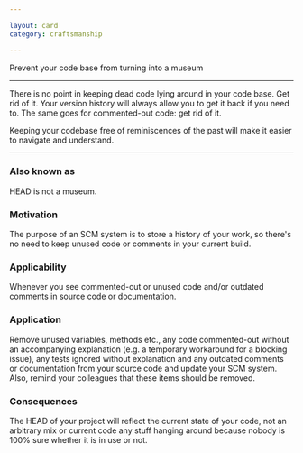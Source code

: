 ```yaml
---

layout: card
category: craftsmanship

---
```


Prevent your code base from turning into a museum

---

There is no point in keeping dead code lying around in your code base. Get rid
of it. Your version history will always allow you to get it back if you need
to. The same goes for commented-out code: get rid of it.

Keeping your codebase free of reminiscences of the past will make it easier to
navigate and understand.

---

### Also known as

HEAD is not a museum.

### Motivation

The purpose of an SCM system is to store a history of your work, so there's no need to keep unused code or comments in your current build.

### Applicability

Whenever you see commented-out or unused code and/or outdated comments in source code or documentation.

### Application

Remove unused variables, methods etc., any code commented-out without an accompanying explanation (e.g. a temporary workaround for a blocking issue), any tests ignored without explanation and any outdated comments or documentation from your source code and update your SCM system. Also, remind your colleagues that these items should be removed.

### Consequences

The HEAD of your project will reflect the current state of your code, not an arbitrary mix or current code any stuff hanging around because nobody is 100% sure whether it is in use or not.
